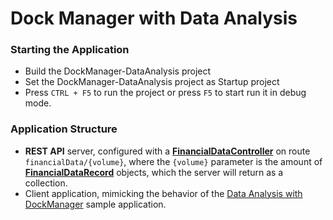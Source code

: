 # Dock Manager with Data Analysis

### Starting the Application

- Build the DockManager-DataAnalysis project
- Set the DockManager-DataAnalysis project as Startup project
- Press `CTRL + F5` to run the project or press `F5` to start run it in debug mode.

### Application Structure

- **REST API** server, configured with a [**FinancialDataController**](https://github.com/IgniteUI/ASP.NET-Core-Samples/tree/master/DockManager-DataAnalysis/Controllers/FinancialDataController.cs) on route `financialData/{volume}`, where the `{volume}` parameter is the amount of [**FinancialDataRecord**](https://github.com/IgniteUI/ASP.NET-Core-Samples/tree/master/DockManager-DataAnalysis/FinancialDataRecord.cs) objects, which the server will return as a collection.
- Client application, mimicking the behavior of the [Data Analysis with DockManager](https://www.infragistics.com/products/ignite-ui-angular/angular/components/general/framework-and-features/data-analysis.html#data-analysis-with-dockmanager) sample application.